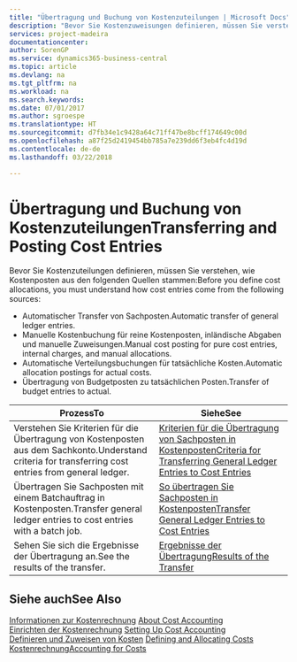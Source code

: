 ```yaml
---
title: "Übertragung und Buchung von Kostenzuteilungen | Microsoft Docs"
description: "Bevor Sie Kostenzuweisungen definieren, müssen Sie verstehen, woher Kostenzuteilungen stammen:"
services: project-madeira
documentationcenter: 
author: SorenGP
ms.service: dynamics365-business-central
ms.topic: article
ms.devlang: na
ms.tgt_pltfrm: na
ms.workload: na
ms.search.keywords: 
ms.date: 07/01/2017
ms.author: sgroespe
ms.translationtype: HT
ms.sourcegitcommit: d7fb34e1c9428a64c71ff47be8bcff174649c00d
ms.openlocfilehash: a87f25d2419454bb785a7e239dd6f3eb4fc4d19d
ms.contentlocale: de-de
ms.lasthandoff: 03/22/2018

---
```

# <a name="transferring-and-posting-cost-entries"></a><span data-ttu-id="f2f98-103">Übertragung und Buchung von Kostenzuteilungen</span><span class="sxs-lookup"><span data-stu-id="f2f98-103">Transferring and Posting Cost Entries</span></span>
<span data-ttu-id="f2f98-104">Bevor Sie Kostenzuteilungen definieren, müssen Sie verstehen, wie Kostenposten aus den folgenden Quellen stammen:</span><span class="sxs-lookup"><span data-stu-id="f2f98-104">Before you define cost allocations, you must understand how cost entries come from the following sources:</span></span>  

-   <span data-ttu-id="f2f98-105">Automatischer Transfer von Sachposten.</span><span class="sxs-lookup"><span data-stu-id="f2f98-105">Automatic transfer of general ledger entries.</span></span>  
-   <span data-ttu-id="f2f98-106">Manuelle Kostenbuchung für reine Kostenposten, inländische Abgaben und manuelle Zuweisungen.</span><span class="sxs-lookup"><span data-stu-id="f2f98-106">Manual cost posting for pure cost entries, internal charges, and manual allocations.</span></span>  
-   <span data-ttu-id="f2f98-107">Automatische Verteilungsbuchungen für tatsächliche Kosten.</span><span class="sxs-lookup"><span data-stu-id="f2f98-107">Automatic allocation postings for actual costs.</span></span>  
-   <span data-ttu-id="f2f98-108">Übertragung von Budgetposten zu tatsächlichen Posten.</span><span class="sxs-lookup"><span data-stu-id="f2f98-108">Transfer of budget entries to actual.</span></span>  

|<span data-ttu-id="f2f98-109">**Prozess**</span><span class="sxs-lookup"><span data-stu-id="f2f98-109">**To**</span></span>|<span data-ttu-id="f2f98-110">**Siehe**</span><span class="sxs-lookup"><span data-stu-id="f2f98-110">**See**</span></span>|  
|------------|-------------|  
|<span data-ttu-id="f2f98-111">Verstehen Sie Kriterien für die Übertragung von Kostenposten aus dem Sachkonto.</span><span class="sxs-lookup"><span data-stu-id="f2f98-111">Understand criteria for transferring cost entries from general ledger.</span></span>|[<span data-ttu-id="f2f98-112">Kriterien für die Übertragung von Sachposten in Kostenposten</span><span class="sxs-lookup"><span data-stu-id="f2f98-112">Criteria for Transferring General Ledger Entries to Cost Entries</span></span>](finance-criteria-for-transferring-general-ledger-entries-to-cost-entries.md)|  
|<span data-ttu-id="f2f98-113">Übertragen Sie Sachposten mit einem Batchauftrag in Kostenposten.</span><span class="sxs-lookup"><span data-stu-id="f2f98-113">Transfer general ledger entries to cost entries with a batch job.</span></span>|[<span data-ttu-id="f2f98-114">So übertragen Sie Sachposten in Kostenposten</span><span class="sxs-lookup"><span data-stu-id="f2f98-114">Transfer General Ledger Entries to Cost Entries</span></span>](finance-how-to-transfer-general-ledger-entries-to-cost-entries.md)|  
|<span data-ttu-id="f2f98-115">Sehen Sie sich die Ergebnisse der Übertragung an.</span><span class="sxs-lookup"><span data-stu-id="f2f98-115">See the results of the transfer.</span></span>|[<span data-ttu-id="f2f98-116">Ergebnisse der Übertragung</span><span class="sxs-lookup"><span data-stu-id="f2f98-116">Results of the Transfer</span></span>](finance-results-of-the-transfer.md)|  

## <a name="see-also"></a><span data-ttu-id="f2f98-117">Siehe auch</span><span class="sxs-lookup"><span data-stu-id="f2f98-117">See Also</span></span>  
 <span data-ttu-id="f2f98-118">[Informationen zur Kostenrechnung](finance-about-cost-accounting.md) </span><span class="sxs-lookup"><span data-stu-id="f2f98-118">[About Cost Accounting](finance-about-cost-accounting.md) </span></span>  
 <span data-ttu-id="f2f98-119">[Einrichten der Kostenrechnung](finance-set-up-cost-accounting.md) </span><span class="sxs-lookup"><span data-stu-id="f2f98-119">[Setting Up Cost Accounting](finance-set-up-cost-accounting.md) </span></span>  
 <span data-ttu-id="f2f98-120">[Definieren und Zuweisen von Kosten](finance-define-and-allocate-costs.md) </span><span class="sxs-lookup"><span data-stu-id="f2f98-120">[Defining and Allocating Costs](finance-define-and-allocate-costs.md) </span></span>  
 [<span data-ttu-id="f2f98-121">Kostenrechnung</span><span class="sxs-lookup"><span data-stu-id="f2f98-121">Accounting for Costs</span></span>](finance-manage-cost-accounting.md)

